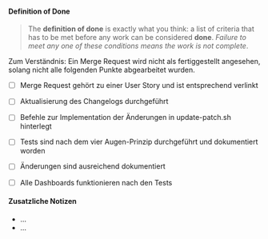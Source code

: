 #### Definition of Done

>The **definition of done** is exactly what you think: a list of criteria that has to be met before any work can be considered **done**. _Failure to meet any one of these conditions means the work is not complete_.

Zum Verständnis: Ein Merge Request wird nicht als fertiggestellt angesehen, solang nicht alle folgenden Punkte abgearbeitet wurden.
* [ ] Merge Request gehört zu einer User Story und ist entsprechend verlinkt
* [ ] Aktualisierung des Changelogs durchgeführt
* [ ] Befehle zur Implementation der Änderungen in update-patch.sh hinterlegt
* [ ] Tests sind nach dem vier Augen-Prinzip durchgeführt und dokumentiert worden
* [ ] Änderungen sind ausreichend dokumentiert
* [ ] Alle Dashboards funktionieren nach den Tests


#### Zusatzliche Notizen
* ...
* ...
